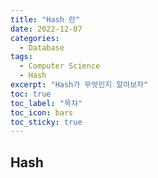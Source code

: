```yaml
---
title: "Hash 란"
date: 2022-12-07
categories:
  - Database
tags:
  - Computer Science
  - Hash
excerpt: "Hash가 무엇인지 알아보자"
toc: true
toc_label: "목차"
toc_icon: bars
toc_sticky: true
---
```


## Hash


